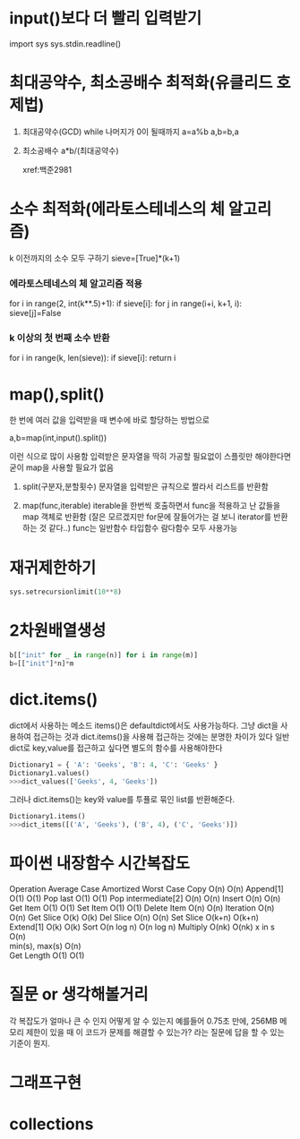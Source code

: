 # input()보다 더 빨리 입력받기
import sys
sys.stdin.readline()


# 최대공약수, 최소공배수 최적화(유클리드 호제법)
1. 최대공약수(GCD)
	while 나머지가 0이 될때까지
		a=a%b
		a,b=b,a

2. 최소공배수
	a*b/(최대공약수)

	xref:백준2981



# 소수 최적화(에라토스테네스의 체 알고리즘)
k 이전까지의 소수 모두 구하기
sieve=[True]*(k+1)

### 에라토스테네스의 체 알고리즘 적용
for i in range(2, int(k**.5)+1):
    if sieve[i]:
        for j in range(i+i, k+1, i):
            sieve[j]=False

### k 이상의 첫 번째 소수 반환
for i in range(k, len(sieve)):
    if sieve[i]:
        return i


# map(),split()
한 번에 여러 값을 입력받을 때 변수에 바로 할당하는 방법으로

a,b=map(int,input().split())

이런 식으로 많이 사용함
입력받은 문자열을 딱히 가공할 필요없이 스플릿만 해야한다면 
굳이 map을 사용할 필요가 없음

1. split(구분자,분할횟수)
	문자열을 입력받은 규칙으로 짤라서 리스트를 반환함

2. map(func,iterable)
	iterable을 한번씩 호출하면서 func을 적용하고 난 값들을 map 객체로 반환함
	(잘은 모르겠지만 for문에 잘들어가는 걸 보니 iterator를 반환하는 것 같다..)
	func는 일반함수 타입함수 람다함수 모두 사용가능


# 재귀제한하기

```python
sys.setrecursionlimit(10**8)
```


# 2차원배열생성

```python
b[["init" for _ in range(n)] for i in range(m)]
b=[["init"]*n]*m
```



# dict.items()
dict에서 사용하는 메소드 items()은 defaultdict에서도 사용가능하다.
그냥 dict을 사용하여 접근하는 것과 dict.items()을 사용해 접근하는 것에는
분명한 차이가 있다
일반 dict로 key,value를 접근하고 싶다면 별도의 함수를 사용해야한다

```python
Dictionary1 = { 'A': 'Geeks', 'B': 4, 'C': 'Geeks' }
Dictionary1.values()
>>>dict_values(['Geeks', 4, 'Geeks'])
```

그러나 dict.items()는 key와 value를 투퓰로 묶인 list를 반환해준다.

```python
Dictionary1.items()
>>>dict_items([('A', 'Geeks'), ('B', 4), ('C', 'Geeks')])
```


# 파이썬 내장함수 시간복잡도
Operation			Average Case	Amortized Worst Case
Copy				O(n)			O(n)
Append[1]			O(1)			O(1)
Pop last			O(1)			O(1)
Pop intermediate[2]	O(n)			O(n)
Insert				O(n)			O(n)
Get Item			O(1)			O(1)
Set Item			O(1)			O(1)
Delete Item			O(n)			O(n)
Iteration			O(n)			O(n)
Get Slice			O(k)			O(k)
Del Slice			O(n)			O(n)
Set Slice			O(k+n)			O(k+n)
Extend[1]			O(k)			O(k)
Sort				O(n log n)		O(n log n)
Multiply			O(nk)			O(nk)
x in s				O(n)	
min(s), max(s)		O(n)	
Get Length			O(1)			O(1)



# 질문 or 생각해볼거리
각 복잡도가 얼마나 큰 수 인지 어떻게 알 수 있는지
예를들어 
0.75초 만에, 256MB 메모리 제한이 있을 때 이 코드가 문제를 해결할 수 있는가?
라는 질문에 답을 할 수 있는 기준이 뭔지.


# 그래프구현
# collections
